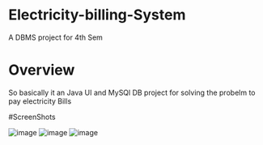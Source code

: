 # Electricity-billing-System
A DBMS project for 4th Sem

# Overview
So basically it an Java UI and MySQl DB project for solving the probelm to pay electricity Bills

#ScreenShots

![image](https://user-images.githubusercontent.com/56160262/117764740-9dd15d80-b24a-11eb-854e-f80c106d99a5.png)
![image](https://user-images.githubusercontent.com/56160262/117764815-b2adf100-b24a-11eb-8606-c0c5957d0873.png)
![image](https://user-images.githubusercontent.com/56160262/117764904-d113ec80-b24a-11eb-954e-05acc0003ba6.png)

